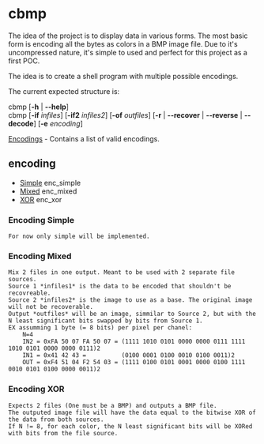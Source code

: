 # cbmp

The idea of the project is to display data in various forms.
The most basic form is encoding all the bytes as colors in a BMP image file. Due to it's uncompressed nature, it's simple to used and perfect for this project as a first POC.

The idea is to create a shell program with multiple possible encodings.

The current expected structure is:

cbmp [**-h** | **--help**]  
cbmp [**-if** *infiles*] [**-if2** *infiles2*] [**-of** *outfiles*] [**-r** | **--recover** | **--reverse** | **--decode**] [**-e** *encoding*]

[Encodings](#encoding) - Contains a list of valid encodings.

## encoding

- [Simple](#encoding-simple) enc_simple
- [Mixed](#encoding-mixed) enc_mixed
- [XOR](#encoding-xor) enc_xor

### Encoding Simple

    For now only simple will be implemented.

### Encoding Mixed

    Mix 2 files in one output. Meant to be used with 2 separate file sources.
    Source 1 *infiles1* is the data to be encoded that shouldn't be recovreable.
    Source 2 *infiles2* is the image to use as a base. The original image will not be recoverable.
    Output *outfiles* will be an image, simmilar to Source 2, but with the N least significant bits swapped by bits from Source 1.
    EX assumming 1 byte (= 8 bits) per pixel per chanel:
        N=4
        IN2 = 0xFA 50 07 FA 50 07 = (1111 1010 0101 0000 0000 0111 1111 1010 0101 0000 0000 0111)2
        IN1 = 0x41 42 43 =          (0100 0001 0100 0010 0100 0011)2
        OUT = 0xF4 51 04 F2 54 03 = (1111 0100 0101 0001 0000 0100 1111 0010 0101 0100 0000 0011)2

### Encoding XOR

    Expects 2 files (One must be a BMP) and outputs a BMP file.
    The outputed image file will have the data equal to the bitwise XOR of the data from both sources.
    If N != 8, for each color, the N least significant bits will be XORed with bits from the file source.
